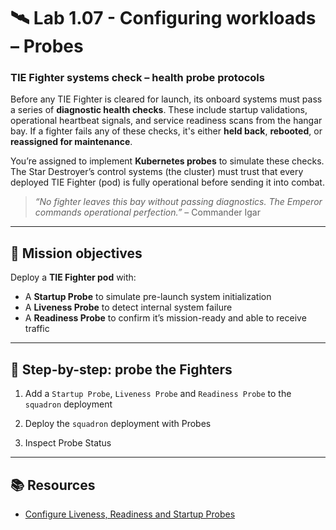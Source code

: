 # 🛰️ Lab 1.07 - Configuring workloads – Probes

### **TIE Fighter systems check – health probe protocols**

Before any TIE Fighter is cleared for launch, its onboard systems must pass a series of **diagnostic health checks**. These include startup validations, operational heartbeat signals, and service readiness scans from the hangar bay. If a fighter fails any of these checks, it's either **held back**, **rebooted**, or **reassigned for maintenance**.

You’re assigned to implement **Kubernetes probes** to simulate these checks. The Star Destroyer’s control systems (the cluster) must trust that every deployed TIE Fighter (pod) is fully operational before sending it into combat.

> *“No fighter leaves this bay without passing diagnostics. The Emperor commands operational perfection.”* – Commander Igar

---

## 🎯 Mission objectives

Deploy a **TIE Fighter pod** with:

* A **Startup Probe** to simulate pre-launch system initialization
* A **Liveness Probe** to detect internal system failure
* A **Readiness Probe** to confirm it’s mission-ready and able to receive traffic

---

## 🧭 Step-by-step: probe the Fighters

01. Add a `Startup Probe`, `Liveness Probe` and `Readiness Probe` to the `squadron` deployment

02. Deploy the `squadron` deployment with Probes

03. Inspect Probe Status

---

## 📚 Resources
- [Configure Liveness, Readiness and Startup Probes](https://kubernetes.io/docs/tasks/configure-pod-container/configure-liveness-readiness-startup-probes/)